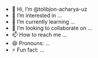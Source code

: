 - 👋 Hi, I’m @tolibjon-acharya-uz
- 👀 I’m interested in ...
- 🌱 I’m currently learning ...
- 💞️ I’m looking to collaborate on ...
- 📫 How to reach me ...
- 😄 Pronouns: ...
- ⚡ Fun fact: ...

<!---
tolibjon-acharya-uz/tolibjon-acharya-uz is a ✨ special ✨ repository because its `README.md` (this file) appears on your GitHub profile.
You can click the Preview link to take a look at your changes.
--->
